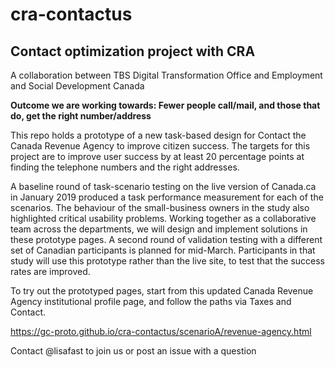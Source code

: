 # cra-contactus
## Contact optimization project with CRA

A collaboration between TBS Digital Transformation Office and Employment and Social Development Canada

__Outcome we are working towards: Fewer people call/mail, and those that do, get the right number/address__

This repo holds a prototype of a new task-based design for Contact the Canada Revenue Agency to improve citizen success. The targets for this project are to improve user success by at least 20 percentage points at finding the telephone numbers and the right addresses. 

A baseline round of task-scenario testing on the live version of Canada.ca in January 2019 produced a task performance measurement for each of the scenarios. The behaviour of the small-business owners in the study also highlighted critical usability problems.  Working together as a collaborative team across the departments, we will design and implement solutions in these prototype pages. A second round of validation testing with a different set of Canadian participants is planned for mid-March. Participants in that study will use this prototype rather than the live site, to test that the success rates are improved.

To try out the prototyped pages, start from this updated Canada Revenue Agency institutional profile page, and follow the paths via Taxes and Contact. 

https://gc-proto.github.io/cra-contactus/scenarioA/revenue-agency.html

Contact @lisafast to join us or post an issue with a question
